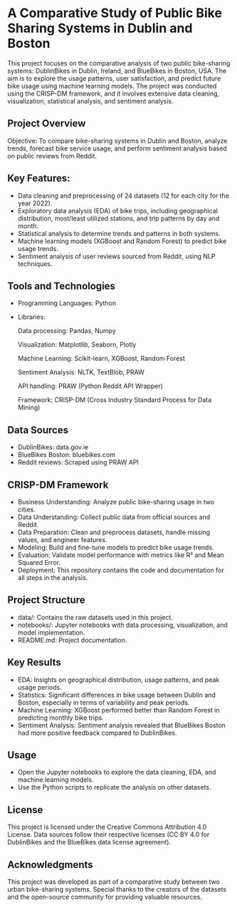 # A Comparative Study of Public Bike Sharing Systems in Dublin and Boston

This project focuses on the comparative analysis of two public bike-sharing systems: DublinBikes in Dublin, Ireland, and BlueBikes in Boston, USA. The aim is to explore the usage patterns, user satisfaction, and predict future bike usage using machine learning models. The project was conducted using the CRISP-DM framework, and it involves extensive data cleaning, visualization, statistical analysis, and sentiment analysis.

## Project Overview

Objective: To compare bike-sharing systems in Dublin and Boston, analyze trends, forecast bike service usage, and perform sentiment analysis based on public reviews from Reddit.

## Key Features:

- Data cleaning and preprocessing of 24 datasets (12 for each city for the year 2022).
- Exploratory data analysis (EDA) of bike trips, including geographical distribution, most/least utilized stations, and trip patterns by day and month.
- Statistical analysis to determine trends and patterns in both systems.
- Machine learning models (XGBoost and Random Forest) to predict bike usage trends.
- Sentiment analysis of user reviews sourced from Reddit, using NLP techniques.

## Tools and Technologies

- Programming Languages: Python
- Libraries:

    Data processing: Pandas, Numpy

    Visualization: Matplotlib, Seaborn, Plotly

    Machine Learning: Scikit-learn, XGBoost, Random Forest

    Sentiment Analysis: NLTK, TextBlob, PRAW

    API handling: PRAW (Python Reddit API Wrapper)

    Framework: CRISP-DM (Cross Industry Standard Process for Data Mining)

## Data Sources

- DublinBikes: data.gov.ie
- BlueBikes Boston: bluebikes.com
- Reddit reviews: Scraped using PRAW API

## CRISP-DM Framework

- Business Understanding: Analyze public bike-sharing usage in two cities.
- Data Understanding: Collect public data from official sources and Reddit.
- Data Preparation: Clean and preprocess datasets, handle missing values, and engineer features.
- Modeling: Build and fine-tune models to predict bike usage trends.
- Evaluation: Validate model performance with metrics like R² and Mean Squared Error.
- Deployment: This repository contains the code and documentation for all steps in the analysis.

## Project Structure

- data/: Contains the raw datasets used in this project.
- notebooks/: Jupyter notebooks with data processing, visualization, and model implementation.
- README.md: Project documentation.


## Key Results

- EDA: Insights on geographical distribution, usage patterns, and peak usage periods.
- Statistics: Significant differences in bike usage between Dublin and Boston, especially in terms of variability and peak periods.
- Machine Learning: XGBoost performed better than Random Forest in predicting monthly bike trips.
- Sentiment Analysis: Sentiment analysis revealed that BlueBikes Boston had more positive feedback compared to DublinBikes.


## Usage

- Open the Jupyter notebooks  to explore the data cleaning, EDA, and machine learning models.
- Use the Python scripts to replicate the analysis on other datasets.

## License

This project is licensed under the Creative Commons Attribution 4.0 License. Data sources follow their respective licenses (CC BY 4.0 for DublinBikes and the BlueBikes data license agreement).

## Acknowledgments

This project was developed as part of a comparative study between two urban bike-sharing systems. Special thanks to the creators of the datasets and the open-source community for providing valuable resources.
